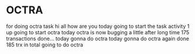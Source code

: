# OCTRA
for doing octra task
hi all
how are you
today going to start the task
activity 1 up
going to start octra today
octra is now bugging a little
after long time
175 transactions done...
today gonna  do octra
today gonna do octra again
done 185 trx in total
going to do octra

